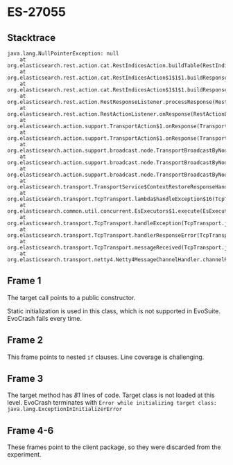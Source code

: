 # ES-27055

## Stacktrace

```
java.lang.NullPointerException: null
    at org.elasticsearch.rest.action.cat.RestIndicesAction.buildTable(RestIndicesAction.java:368)
	at org.elasticsearch.rest.action.cat.RestIndicesAction$1$1$1.buildResponse(RestIndicesAction.java:116)
	at org.elasticsearch.rest.action.cat.RestIndicesAction$1$1$1.buildResponse(RestIndicesAction.java:113)
	at org.elasticsearch.rest.action.RestResponseListener.processResponse(RestResponseListener.java:37)
	at org.elasticsearch.rest.action.RestActionListener.onResponse(RestActionListener.java:47)
	at org.elasticsearch.action.support.TransportAction$1.onResponse(TransportAction.java:88)
	at org.elasticsearch.action.support.TransportAction$1.onResponse(TransportAction.java:84)
	at org.elasticsearch.action.support.broadcast.node.TransportBroadcastByNodeAction$AsyncAction.onCompletion(TransportBroadcastByNodeAction.java:391)
	at org.elasticsearch.action.support.broadcast.node.TransportBroadcastByNodeAction$AsyncAction.onNodeFailure(TransportBroadcastByNodeAction.java:376)
	at org.elasticsearch.action.support.broadcast.node.TransportBroadcastByNodeAction$AsyncAction$1.handleException(TransportBroadcastByNodeAction.java:335)
	at org.elasticsearch.transport.TransportService$ContextRestoreResponseHandler.handleException(TransportService.java:1067)
	at org.elasticsearch.transport.TcpTransport.lambda$handleException$16(TcpTransport.java:1467)
	at org.elasticsearch.common.util.concurrent.EsExecutors$1.execute(EsExecutors.java:110)
	at org.elasticsearch.transport.TcpTransport.handleException(TcpTransport.java:1465)
	at org.elasticsearch.transport.TcpTransport.handlerResponseError(TcpTransport.java:1457)
	at org.elasticsearch.transport.TcpTransport.messageReceived(TcpTransport.java:1401)
	at org.elasticsearch.transport.netty4.Netty4MessageChannelHandler.channelRead(Netty4MessageChannelHandler.java:74)
```
## Frame 1
The target call points to a public constructor.

Static initialization is used in this class, which is not supported in EvoSuite. EvoCrash fails every time.
## Frame 2
This frame points to nested `if` clauses. Line coverage is challenging.
## Frame 3
The target method has *81* lines of code.
Target class is not loaded at this level. EvoCrash terminates with `Error while initializing target class: java.lang.ExceptionInInitializerError`
## Frame 4-6
These frames point to the client package, so they were discarded from the experiment.
